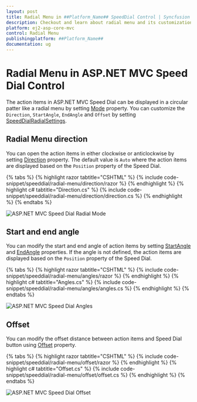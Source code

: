 ```yaml
---
layout: post
title: Radial Menu in ##Platform_Name## SpeedDial Control | Syncfusion
description: Checkout and learn about radial menu and its customization in ##Platform_Name## SpeedDial control of Syncfusion Essential JS 2 and more details.
platform: ej2-asp-core-mvc
control: Radial Menu
publishingplatform: ##Platform_Name##
documentation: ug
---
```


# Radial Menu in ASP.NET MVC Speed Dial Control

The action items in ASP.NET MVC Speed Dial can be displayed in a circular patter like a radial menu by setting [Mode](https://help.syncfusion.com/cr/aspnetmvc-js2/Syncfusion.EJ2.Buttons.SpeedDial.html#Syncfusion_EJ2_Buttons_SpeedDial_Mode) property. You can customize the `Direction`, `StartAngle`, `EndAngle` and `Offset` by setting [SpeedDialRadialSettings](https://help.syncfusion.com/cr/aspnetmvc-js2/Syncfusion.EJ2.Buttons.SpeedDialRadialSettings.html).

## Radial Menu direction

You can open the action items in either clockwise or anticlockwise by setting [Direction](https://help.syncfusion.com/cr/aspnetmvc-js2/Syncfusion.EJ2.Buttons.SpeedDialRadialSettings.html#Syncfusion_EJ2_Buttons_SpeedDialRadialSettings_Direction) property. The default value is `Auto` where the action items are displayed based on the `Position` property of the Speed Dial.

{% tabs %}
{% highlight razor tabtitle="CSHTML" %}
{% include code-snippet/speeddial/radial-menu/direction/razor %}
{% endhighlight %}
{% highlight c# tabtitle="Direction.cs" %}
{% include code-snippet/speeddial/radial-menu/direction/direction.cs %}
{% endhighlight %}
{% endtabs %}

![ASP.NET MVC Speed Dial Radial Mode](images/SpeedDial-RadialMenu.png)

## Start and end angle

You can modify the start and end angle of action items by setting [StartAngle](https://help.syncfusion.com/cr/aspnetmvc-js2/Syncfusion.EJ2.Buttons.SpeedDialRadialSettings.html#Syncfusion_EJ2_Buttons_SpeedDialRadialSettings_StartAngle) and [EndAngle](https://help.syncfusion.com/cr/aspnetmvc-js2/Syncfusion.EJ2.Buttons.SpeedDialRadialSettings.html#Syncfusion_EJ2_Buttons_SpeedDialRadialSettings_EndAngle) properties. If the angle is not defined, the action items are displayed based on the `Position` property of the Speed Dial.

{% tabs %}
{% highlight razor tabtitle="CSHTML" %}
{% include code-snippet/speeddial/radial-menu/angles/razor %}
{% endhighlight %}
{% highlight c# tabtitle="Angles.cs" %}
{% include code-snippet/speeddial/radial-menu/angles/angles.cs %}
{% endhighlight %}
{% endtabs %}

![ASP.NET MVC Speed Dial Angles](images/SpeedDial-Angle.png)

## Offset

You can modify the offset distance between action items and Speed Dial button using [Offset](https://help.syncfusion.com/cr/aspnetmvc-js2/Syncfusion.EJ2.Buttons.SpeedDialRadialSettings.html#Syncfusion_EJ2_Buttons_SpeedDialRadialSettings_Offset) property.

{% tabs %}
{% highlight razor tabtitle="CSHTML" %}
{% include code-snippet/speeddial/radial-menu/offset/razor %}
{% endhighlight %}
{% highlight c# tabtitle="Offset.cs" %}
{% include code-snippet/speeddial/radial-menu/offset/offset.cs %}
{% endhighlight %}
{% endtabs %}

![ASP.NET MVC Speed Dial Offset](images/SpeedDial-Offset.png)